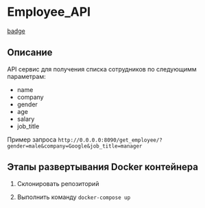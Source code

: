 # Employee_API

[badge](https://github.com/Shelestov7/employy_api/workflows/employy_api_workflow/badge.svg)

## Описание 
API сервис для получения списка сотрудников по следующимм параметрам:

 * name
 * company
 * gender
 * age
 * salary
 * job_title
 
Пример запроса `http://0.0.0.0:8090/get_employee/?gender=male&company=Google&job_title=manager`
## Этапы развертывания Docker контейнера 
1. Склонировать репозиторий 
  
2. Выполнить команду `docker-compose up` 
